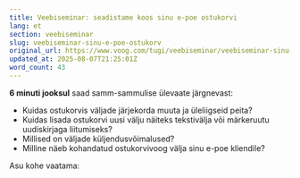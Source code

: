 ```yaml
---
title: Veebiseminar: seadistame koos sinu e-poe ostukorvi
lang: et
section: veebiseminar
slug: veebiseminar-sinu-e-poe-ostukorv
original_url: https://www.voog.com/tugi/veebiseminar/veebiseminar-sinu-e-poe-ostukorv
updated_at: 2025-08-07T21:25:01Z
word_count: 43
---
```

**6 minuti jooksul** saad samm-sammulise ülevaate järgnevast:  
  

- Kuidas ostukorvis väljade järjekorda muuta ja üleliigseid peita?
- Kuidas lisada ostukorvi uusi välju näiteks tekstivälja või märkeruutu uudiskirjaga liitumiseks?
- Millised on väljade küljendusvõimalused?
- Milline näeb kohandatud ostukorvivoog välja sinu e-poe kliendile?

  
Asu kohe vaatama:
